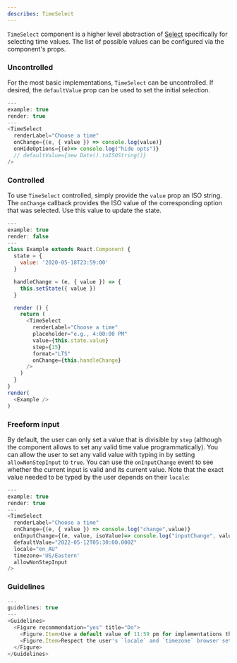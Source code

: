 ```yaml
---
describes: TimeSelect
---
```


`TimeSelect` component is a higher level abstraction of [Select](#Select) specifically for selecting time values. The list of possible values can be configured via the component's props.

### Uncontrolled

For the most basic implementations, `TimeSelect` can be uncontrolled. If desired, the `defaultValue` prop can be used to set the initial selection.

```javascript
---
example: true
render: true
---
<TimeSelect
  renderLabel="Choose a time"
  onChange={(e, { value }) => console.log(value)}
  onHideOptions={(e)=> console.log("hide opts")}
  // defaultValue={new Date().toISOString()}
/>
```

### Controlled

To use `TimeSelect` controlled, simply provide the `value` prop an ISO string. The `onChange` callback provides the ISO value of the corresponding option that was selected. Use this value to update the state.

```javascript
---
example: true
render: false
---
class Example extends React.Component {
  state = {
    value: '2020-05-18T23:59:00'
  }

  handleChange = (e, { value }) => {
    this.setState({ value })
  }

  render () {
    return (
      <TimeSelect
        renderLabel="Choose a time"
        placeholder="e.g., 4:00:00 PM"
        value={this.state.value}
        step={15}
        format="LTS"
        onChange={this.handleChange}
      />
    )
  }
}
render(
  <Example />
)
```

### Freeform input

By default, the user can only set a value that is divisible by `step` (although the component allows to set any valid time value programmatically). You can allow the user to set any valid value with typing in by setting `allowNonStepInput` to `true`. You can use the `onInputChange` event to see whether the current input is valid and its current value.
Note that the exact value needed to be typed by the user depends on their `locale`:

```javascript
---
example: true
render: true
---
<TimeSelect
  renderLabel="Choose a time"
  onChange={(e, { value }) => console.log("change",value)}
  onInputChange={(e, value, isoValue)=> console.log("inputChange", value, isoValue)}
  defaultValue="2022-05-12T05:30:00.000Z"
  locale="en_AU"
  timezone='US/Eastern'
  allowNonStepInput
/>
```

### Guidelines

```js
---
guidelines: true
---
<Guidelines>
  <Figure recommendation="yes" title="Do">
    <Figure.Item>Use a default value of 11:59 pm for implementations that have to do with due dates</Figure.Item>
    <Figure.Item>Respect the user's `locale` and `timezone` browser settings (the component does this by itself when not setting `locale` or `timezone`).</Figure.Item>
  </Figure>
</Guidelines>
```

